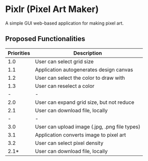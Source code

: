 # Pixlr (Pixel Art Maker)

A simple GUI web-based application for making pixel art.




## Proposed Functionalities

| Priorities | Description                                |
| --- | --- |
| 1.0 | User can select grid size                         |
| 1.1 | Application autogenerates design canvas           |
| 1.2 | User can select the color to draw with            |
| 1.3 | User can reselect a color                         |
| - | -                        |
| 2.0 | User can expand grid size, but not reduce         |
| 2.1 | User can download file, locally                   |
| - | -                        |
| 3.0 | User can upload image (.jpg, .png file types)     |
| 3.1 | Application converts image to pixel art           |
| 3.2 | User can select pixel density                     |
| 2.1* | User can download file, locally                  |



##

